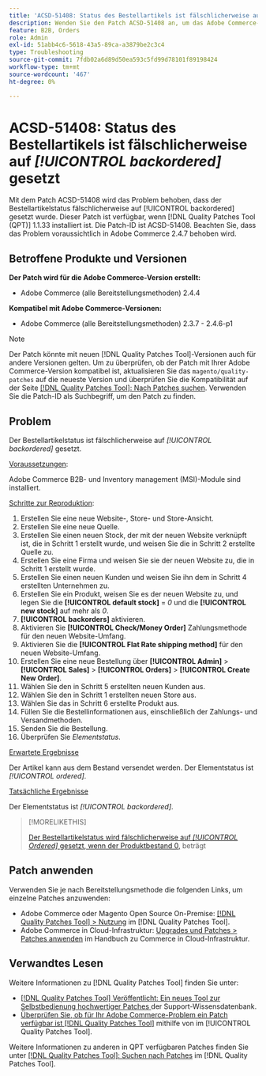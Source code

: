 ```yaml
---
title: 'ACSD-51408: Status des Bestellartikels ist fälschlicherweise auf [!UICONTROL backordered] gesetzt'
description: Wenden Sie den Patch ACSD-51408 an, um das Adobe Commerce-Problem zu beheben, bei dem der Bestellartikelstatus fälschlicherweise auf [!UICONTROL backordered] gesetzt wurde.
feature: B2B, Orders
role: Admin
exl-id: 51abb4c6-5618-43a5-89ca-a3879be2c3c4
type: Troubleshooting
source-git-commit: 7fdb02a6d89d50ea593c5fd99d78101f89198424
workflow-type: tm+mt
source-wordcount: '467'
ht-degree: 0%

---
```


# ACSD-51408: Status des Bestellartikels ist fälschlicherweise auf *[!UICONTROL backordered]* gesetzt

Mit dem Patch ACSD-51408 wird das Problem behoben, dass der Bestellartikelstatus fälschlicherweise auf [!UICONTROL backordered] gesetzt wurde. Dieser Patch ist verfügbar, wenn [!DNL Quality Patches Tool (QPT)] 1.1.33 installiert ist. Die Patch-ID ist ACSD-51408. Beachten Sie, dass das Problem voraussichtlich in Adobe Commerce 2.4.7 behoben wird.

## Betroffene Produkte und Versionen

**Der Patch wird für die Adobe Commerce-Version erstellt:**

* Adobe Commerce (alle Bereitstellungsmethoden) 2.4.4

**Kompatibel mit Adobe Commerce-Versionen:**

* Adobe Commerce (alle Bereitstellungsmethoden) 2.3.7 - 2.4.6-p1

>[!NOTE]
>
>Der Patch könnte mit neuen [!DNL Quality Patches Tool]-Versionen auch für andere Versionen gelten. Um zu überprüfen, ob der Patch mit Ihrer Adobe Commerce-Version kompatibel ist, aktualisieren Sie das `magento/quality-patches` auf die neueste Version und überprüfen Sie die Kompatibilität auf der Seite [[!DNL Quality Patches Tool]: Nach Patches suchen](https://experienceleague.adobe.com/tools/commerce-quality-patches/index.html?lang=de). Verwenden Sie die Patch-ID als Suchbegriff, um den Patch zu finden.

## Problem

Der Bestellartikelstatus ist fälschlicherweise auf *[!UICONTROL backordered]* gesetzt.

<u>Voraussetzungen</u>:

Adobe Commerce B2B- und Inventory management (MSI)-Module sind installiert.

<u>Schritte zur Reproduktion</u>:

1. Erstellen Sie eine neue Website-, Store- und Store-Ansicht.
1. Erstellen Sie eine neue Quelle.
1. Erstellen Sie einen neuen Stock, der mit der neuen Website verknüpft ist, die in Schritt 1 erstellt wurde, und weisen Sie die in Schritt 2 erstellte Quelle zu.
1. Erstellen Sie eine Firma und weisen Sie sie der neuen Website zu, die in Schritt 1 erstellt wurde.
1. Erstellen Sie einen neuen Kunden und weisen Sie ihn dem in Schritt 4 erstellten Unternehmen zu.
1. Erstellen Sie ein Produkt, weisen Sie es der neuen Website zu, und legen Sie die **[!UICONTROL default stock]** = *0* und die **[!UICONTROL new stock]** auf mehr als *0*.
1. **[!UICONTROL backorders]** aktivieren.
1. Aktivieren Sie **[!UICONTROL Check/Money Order]** Zahlungsmethode für den neuen Website-Umfang.
1. Aktivieren Sie die **[!UICONTROL Flat Rate shipping method]** für den neuen Website-Umfang.
1. Erstellen Sie eine neue Bestellung über **[!UICONTROL Admin]** > **[!UICONTROL Sales]** > **[!UICONTROL Orders]** > **[!UICONTROL Create New Order]**.
1. Wählen Sie den in Schritt 5 erstellten neuen Kunden aus.
1. Wählen Sie den in Schritt 1 erstellten neuen Store aus.
1. Wählen Sie das in Schritt 6 erstellte Produkt aus.
1. Füllen Sie die Bestellinformationen aus, einschließlich der Zahlungs- und Versandmethoden.
1. Senden Sie die Bestellung.
1. Überprüfen Sie *Elementstatus*.

<u>Erwartete Ergebnisse</u>

Der Artikel kann aus dem Bestand versendet werden. Der Elementstatus ist *[!UICONTROL ordered]*.

<u>Tatsächliche Ergebnisse</u>

Der Elementstatus ist *[!UICONTROL backordered]*.

>[!MORELIKETHIS]
>
>[Der Bestellartikelstatus wird fälschlicherweise auf *[!UICONTROL Ordered]* gesetzt, wenn der Produktbestand 0,](/help/tools/quality-patches-tool/patches-available-in-qpt/v1-1-33/acsd-51735-order-item-status-incorrectly-set.md) beträgt

## Patch anwenden

Verwenden Sie je nach Bereitstellungsmethode die folgenden Links, um einzelne Patches anzuwenden:

* Adobe Commerce oder Magento Open Source On-Premise: [[!DNL Quality Patches Tool] > Nutzung](/help/tools/quality-patches-tool/usage.md) im [!DNL Quality Patches Tool].
* Adobe Commerce in Cloud-Infrastruktur: [Upgrades und Patches > Patches anwenden](https://experienceleague.adobe.com/docs/commerce-cloud-service/user-guide/develop/upgrade/apply-patches.html?lang=de) im Handbuch zu Commerce in Cloud-Infrastruktur.

## Verwandtes Lesen

Weitere Informationen zu [!DNL Quality Patches Tool] finden Sie unter:

* [[!DNL Quality Patches Tool] Veröffentlicht: Ein neues Tool zur Selbstbedienung hochwertiger Patches ](https://experienceleague.adobe.com/de/docs/commerce-operations/tools/quality-patches-tool/quality-patches-tool-to-self-serve-quality-patches) der Support-Wissensdatenbank.
* [Überprüfen Sie, ob für Ihr Adobe Commerce-Problem ein Patch verfügbar ist [!DNL Quality Patches Tool]](/help/tools/quality-patches-tool/patches-available-in-qpt/check-patch-for-magento-issue-with-magento-quality-patches.md) mithilfe von im [!UICONTROL Quality Patches Tool].


Weitere Informationen zu anderen in QPT verfügbaren Patches finden Sie unter [[!DNL Quality Patches Tool]: Suchen nach Patches](https://experienceleague.adobe.com/tools/commerce-quality-patches/index.html?lang=de) im [!DNL Quality Patches Tool].

